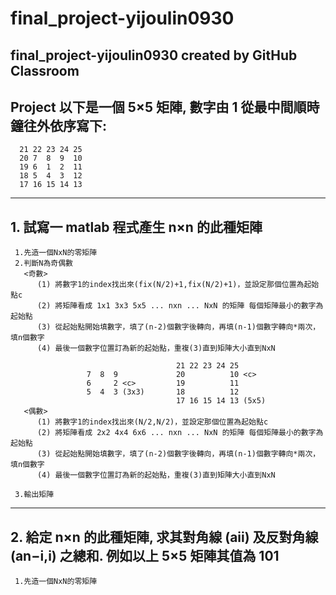 # final_project-yijoulin0930
final_project-yijoulin0930 created by GitHub Classroom
--------------------------------------------------------------- 
## Project 以下是一個 5×5 矩陣, 數字由 1 從最中間順時鐘往外依序寫下:

      21 22 23 24 25
      20 7  8  9  10
      19 6  1  2  11
      18 5  4  3  12
      17 16 15 14 13
----------------------------------------------------------------
## 1. 試寫一 matlab 程式產生 n×n 的此種矩陣

     1.先造一個NxN的零矩陣
     2.判斷N為奇偶數
       <奇數>
          (1) 將數字1的index找出來(fix(N/2)+1,fix(N/2)+1)，並設定那個位置為起始點c
          (2) 將矩陣看成 1x1 3x3 5x5 ... nxn ... NxN 的矩陣 每個矩陣最小的數字為起始點
          (3) 從起始點開始填數字，填了(n-2)個數字後轉向，再填(n-1)個數字轉向*兩次，填n個數字
          (4) 最後一個數字位置訂為新的起始點，重複(3)直到矩陣大小直到NxN
          
                                         21 22 23 24 25
                     7  8  9             20          10 <c>
                     6     2 <c>         19          11
                     5  4  3 (3x3)       18          12
                                         17 16 15 14 13 (5x5)                                   
       <偶數>
          (1) 將數字1的index找出來(N/2,N/2)，並設定那個位置為起始點c
          (2) 將矩陣看成 2x2 4x4 6x6 ... nxn ... NxN 的矩陣 每個矩陣最小的數字為起始點
          (3) 從起始點開始填數字，填了(n-2)個數字後轉向，再填(n-1)個數字轉向*兩次，填n個數字
          (4) 最後一個數字位置訂為新的起始點，重複(3)直到矩陣大小直到NxN
          
     3.輸出矩陣             

----------------------------------------------------------------
## 2. 給定 n×n 的此種矩陣, 求其對角線 (aii) 及反對角線 (an−i,i) 之總和. 例如以上 5×5 矩陣其值為 101

     1.先造一個NxN的零矩陣

    
      

          
      
     
